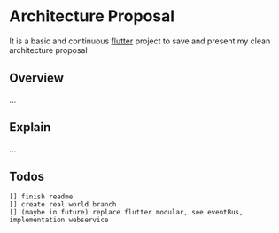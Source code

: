 # Architecture Proposal

It is a basic and continuous [flutter](https://flutter.dev) project to save and present my clean architecture proposal

## Overview

...

## Explain

...

## Todos

    [] finish readme
    [] create real world branch
    [] (maybe in future) replace flutter modular, see eventBus, implementation webservice